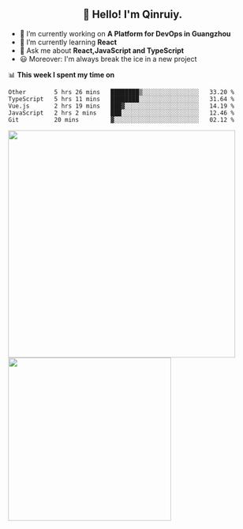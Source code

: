 <h2 align="center">👋 Hello! I'm Qinruiy.</h2>


- 🔭 I’m currently working on **A Platform for DevOps in Guangzhou**
- 🌱 I’m currently learning **React**
- 💬 Ask me about **React,JavaScript and TypeScript**
- 😃 Moreover: I'm always break the ice in a new project

📊 **This week I spent my time on**

<!--START_SECTION:waka-->
```text
Other        5 hrs 26 mins   ████████▒░░░░░░░░░░░░░░░░   33.20 % 
TypeScript   5 hrs 11 mins   ████████░░░░░░░░░░░░░░░░░   31.64 % 
Vue.js       2 hrs 19 mins   ███▓░░░░░░░░░░░░░░░░░░░░░   14.19 % 
JavaScript   2 hrs 2 mins    ███░░░░░░░░░░░░░░░░░░░░░░   12.46 % 
Git          20 mins         ▓░░░░░░░░░░░░░░░░░░░░░░░░   02.12 % 
```
<!--END_SECTION:waka-->

<p>
<img align="left" width="460" src="https://github-readme-stats.vercel.app/api?username=Qinruiy&custom_title=Qrinruiy's Github Stats&theme=graywhite&hide_border=true"/> <img align="left" width="330" src="https://github-readme-stats.vercel.app/api/top-langs/?username=Qinruiy&layout=compact&theme=graywhite&hide_border=true"/>
</p>

